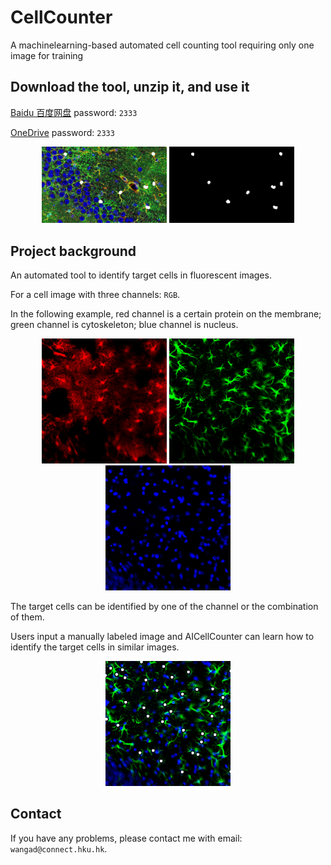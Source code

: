 # CellCounter
A machinelearning-based automated cell counting tool requiring only one image for training

## Download the tool, unzip it, and use it

[Baidu 百度网盘](https://pan.baidu.com/s/1kSYSPcvQfDTtADW_Ku8rrA)    password: ```2333```

[OneDrive](https://connecthkuhk-my.sharepoint.com/:f:/g/personal/wangad_connect_hku_hk/EkCZtVlpJZhOvybOzxiditsBCzMJxWDVIOcbfUblaHG2cQ?e=jVV373)    password: ```2333```

<div align="center">
    <img src="figs/count_result_on_img.png" width="200"/>    <img src="figs/count_result_0_and_1.png" width="200"/>
</div>

## Project background
An automated tool to identify target cells in fluorescent images.

For a cell image with three channels: ```RGB```.

In the following example, red channel is a certain protein on the membrane; green channel is cytoskeleton; blue channel is nucleus.

<div align="center">
    <img src="figs/red_img.png" width="200"/>    <img src="figs/green_img.png" width="200"/>    <img src="figs/blue_img.png" width="200"/>
</div>

The target cells can be identified by one of the channel or the combination of them.

Users input a manually labeled image and AICellCounter can learn how to identify the target cells in similar images.

<div align="center">
    <img src="figs/count_img.png" width="200"/>
</div>

## Contact
If you have any problems, please contact me with email: ```wangad@connect.hku.hk```.
